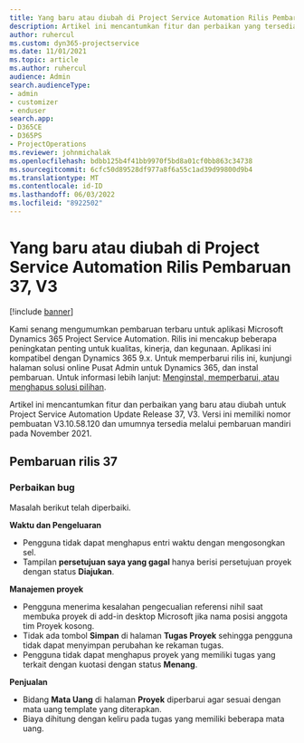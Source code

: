 ```yaml
---
title: Yang baru atau diubah di Project Service Automation Rilis Pembaruan 37, V3
description: Artikel ini mencantumkan fitur dan perbaikan yang tersedia di Microsoft Dynamics 365 Project Service Automation Rilis Pembaruan 37, V3.
author: ruhercul
ms.custom: dyn365-projectservice
ms.date: 11/01/2021
ms.topic: article
ms.author: ruhercul
audience: Admin
search.audienceType:
- admin
- customizer
- enduser
search.app:
- D365CE
- D365PS
- ProjectOperations
ms.reviewer: johnmichalak
ms.openlocfilehash: bdbb125b4f41bb9970f5bd8a01cf0bb863c34738
ms.sourcegitcommit: 6cfc50d89528df977a8f6a55c1ad39d99800d9b4
ms.translationtype: MT
ms.contentlocale: id-ID
ms.lasthandoff: 06/03/2022
ms.locfileid: "8922502"
---
```

# <a name="whats-new-or-changed-in-project-service-automation-update-release-37-v3"></a>Yang baru atau diubah di Project Service Automation Rilis Pembaruan 37, V3

[!include [banner](../includes/psa-now-project-operations.md)]

Kami senang mengumumkan pembaruan terbaru untuk aplikasi Microsoft Dynamics 365 Project Service Automation. Rilis ini mencakup beberapa peningkatan penting untuk kualitas, kinerja, dan kegunaan. Aplikasi ini kompatibel dengan Dynamics 365 9.x. Untuk memperbarui rilis ini, kunjungi halaman solusi online Pusat Admin untuk Dynamics 365, dan instal pembaruan. Untuk informasi lebih lanjut: [Menginstal, memperbarui, atau menghapus solusi pilihan](/power-platform/admin/install-remove-preferred-solution).

Artikel ini mencantumkan fitur dan perbaikan yang baru atau diubah untuk Project Service Automation Update Release 37, V3. Versi ini memiliki nomor pembuatan V3.10.58.120 dan umumnya tersedia melalui pembaruan mandiri pada November 2021.

## <a name="update-release-37"></a>Pembaruan rilis 37

### <a name="bug-fixes"></a>Perbaikan bug

Masalah berikut telah diperbaiki.

**Waktu dan Pengeluaran**
- Pengguna tidak dapat menghapus entri waktu dengan mengosongkan sel.
- Tampilan **persetujuan saya yang gagal** hanya berisi persetujuan proyek dengan status **Diajukan**.

**Manajemen proyek**
- Pengguna menerima kesalahan pengecualian referensi nihil saat membuka proyek di add-in desktop Microsoft jika nama posisi anggota tim Proyek kosong.
- Tidak ada tombol **Simpan** di halaman **Tugas Proyek** sehingga pengguna tidak dapat menyimpan perubahan ke rekaman tugas.
- Pengguna tidak dapat menghapus proyek yang memiliki tugas yang terkait dengan kuotasi dengan status **Menang**.

**Penjualan**
- Bidang **Mata Uang** di halaman **Proyek** diperbarui agar sesuai dengan mata uang template yang diterapkan.
- Biaya dihitung dengan keliru pada tugas yang memiliki beberapa mata uang.
